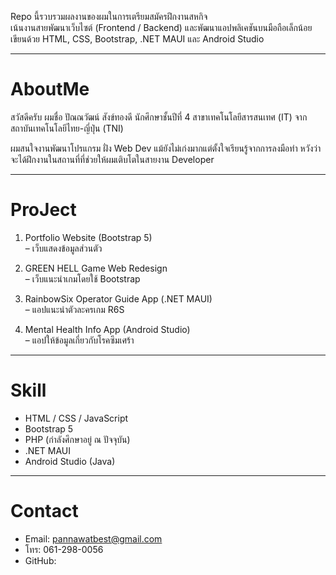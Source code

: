 Repo นี้รวบรวมผลงานของผมในการเตรียมสมัครฝึกงานสหกิจ  
เน้นงานสายพัฒนาเว็บไซต์ (Frontend / Backend) และพัฒนาแอปพลิเคชันบนมือถือเล็กน้อย
เขียนด้วย HTML, CSS, Bootstrap, .NET MAUI และ Android Studio

----------------------------------------------------------------------

# AboutMe

สวัสดีครับ ผมชื่อ ปัณณวัฒน์ สังข์ทองดี
นักศึกษาชั้นปีที่ 4 สาขาเทคโนโลยีสารสนเทศ (IT) จากสถาบันเทคโนโลยีไทย-ญี่ปุ่น (TNI)

ผมสนใจงานพัฒนาโปรแกรม ฝั่ง Web Dev
แม้ยังไม่เก่งมากแต่ตั้งใจเรียนรู้จากการลงมือทำ 
หวังว่าจะได้ฝึกงานในสถานที่ที่ช่วยให้ผมเติบโตในสายงาน Developer

----------------------------------------------------------------------

# ProJect

1. Portfolio Website (Bootstrap 5)  
– เว็บแสดงข้อมูลส่วนตัว

2. GREEN HELL Game Web Redesign  
– เว็บแนะนำเกมโดยใช้ Bootstrap  

3. RainbowSix Operator Guide App (.NET MAUI)  
– แอปแนะนำตัวละครเกม R6S

4. Mental Health Info App (Android Studio)  
– แอปให้ข้อมูลเกี่ยวกับโรคซึมเศร้า  

----------------------------------------------------------------------

# Skill

- HTML / CSS / JavaScript  
- Bootstrap 5  
- PHP (กำลังศึกษาอยู่ ณ ปัจจุบัน) 
- .NET MAUI  
- Android Studio (Java)

---

# Contact

- Email: pannawatbest@gmail.com  
- โทร: 061-298-0056  
- GitHub: 
